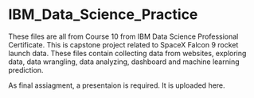 # IBM_Data_Science_Practice

These files are all from Course 10 from IBM Data Science Professional Certificate. This is capstone project related to SpaceX Falcon 9 rocket launch data. These files contain collecting data from websites, exploring data, data wrangling, data analyzing, dashboard and machine learning prediction. 

As final assiagment, a presentaion is required. It is uploaded here. 
